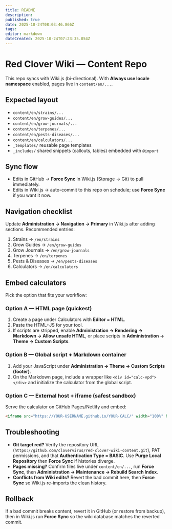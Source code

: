 ```yaml
---
title: README
description: 
published: true
date: 2025-10-24T08:03:46.866Z
tags: 
editor: markdown
dateCreated: 2025-10-24T07:23:35.054Z
---
```


# Red Clover Wiki — Content Repo

This repo syncs with Wiki.js (bi-directional). With **Always use locale namespace** enabled, pages live in `content/en/...`.

## Expected layout
- `content/en/strains/...`
- `content/en/grow-guides/...`
- `content/en/grow-journals/...`
- `content/en/terpenes/...`
- `content/en/pests-diseases/...`
- `content/en/calculators/...`
- `_templates/` reusable page templates
- `_includes/` shared snippets (callouts, tables) embedded with `@import`

## Sync flow
- Edits in GitHub → **Force Sync** in Wiki.js (Storage → Git) to pull immediately.
- Edits in Wiki.js → auto-commit to this repo on schedule; use **Force Sync** if you want it now.

## Navigation checklist
Update **Administration → Navigation → Primary** in Wiki.js after adding sections. Recommended entries:

1. Strains → `/en/strains`
2. Grow Guides → `/en/grow-guides`
3. Grow Journals → `/en/grow-journals`
4. Terpenes → `/en/terpenes`
5. Pests & Diseases → `/en/pests-diseases`
6. Calculators → `/en/calculators`

## Embed calculators
Pick the option that fits your workflow:

### Option A — HTML page (quickest)
1. Create a page under Calculators with **Editor = HTML**.
2. Paste the HTML+JS for your tool.
3. If scripts are stripped, enable **Administration → Rendering → Markdown → Allow unsafe HTML**, or place scripts in **Administration → Theme → Custom Scripts**.

### Option B — Global script + Markdown container
1. Add your JavaScript under **Administration → Theme → Custom Scripts (footer)**.
2. On the Markdown page, include a wrapper like `<div id="calc-vpd"></div>` and initialize the calculator from the global script.

### Option C — External host + iframe (safest sandbox)
Serve the calculator on GitHub Pages/Netlify and embed:

```html
<iframe src="https://YOUR-USERNAME.github.io/YOUR-CALC/" width="100%" height="820" loading="lazy"></iframe>
```

## Troubleshooting
- **Git target red?** Verify the repository URL (`https://github.com/clovervirus/red-clover-wiki-content.git`), PAT permissions, and that **Authentication Type = BASIC**. Use **Purge Local Repository** then **Force Sync** if histories diverge.
- **Pages missing?** Confirm files live under `content/en/...`, run **Force Sync**, then **Administration → Maintenance → Rebuild Search Index**.
- **Conflicts from Wiki edits?** Revert the bad commit here, then **Force Sync** so Wiki.js re-imports the clean history.

## Rollback
If a bad commit breaks content, revert it in GitHub (or restore from backup), then in Wiki.js run **Force Sync** so the wiki database matches the reverted commit.

